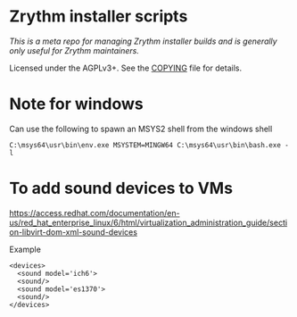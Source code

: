 Zrythm installer scripts
========================

*This is a meta repo for managing Zrythm installer
builds and is generally only useful for Zrythm
maintainers.*

Licensed under the AGPLv3+. See the [COPYING](COPYING)
file for details.

# Note for windows
Can use the following to spawn an MSYS2 shell from the
windows shell

    C:\msys64\usr\bin\env.exe MSYSTEM=MINGW64 C:\msys64\usr\bin\bash.exe -l

# To add sound devices to VMs
<https://access.redhat.com/documentation/en-us/red_hat_enterprise_linux/6/html/virtualization_administration_guide/section-libvirt-dom-xml-sound-devices>

Example

    <devices>
      <sound model='ich6'>
      <sound/>
      <sound model='es1370'>
      <sound/>
    </devices>

